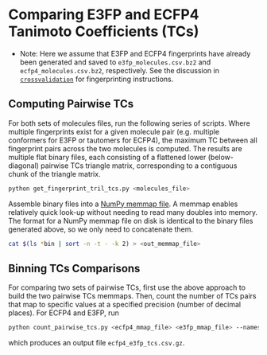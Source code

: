 # Comparing E3FP and ECFP4 Tanimoto Coefficients (TCs)

* Note: Here we assume that E3FP and ECFP4 fingerprints have already
been generated and saved to `e3fp_molecules.csv.bz2` and
`ecfp4_molecules.csv.bz2`, respectively. See the discussion
in [`crossvalidation`](../crossvalidation/sea) for fingerprinting
instructions.

## Computing Pairwise TCs

For both sets of molecules files, run the following series of scripts. Where
multiple fingerprints exist for a given molecule pair (e.g. multiple
conformers for E3FP or tautomers for ECFP4), the maximum TC between all
fingerprint pairs across the two molecules is computed. The results are
multiple flat binary files, each consisting of a flattened lower (below-
diagonal) pairwise TCs triangle matrix, corresponding to a contiguous chunk of
the triangle matrix.

```bash
python get_fingerprint_tril_tcs.py <molecules_file>
```

Assemble binary files into a
[NumPy memmap file](https://docs.scipy.org/doc/numpy/reference/generated/numpy.memmap.html).
A memmap enables relatively quick look-up without needing to read many doubles
into memory. The format for a NumPy memmap file on disk is identical to the binary
files generated above, so we only need to concatenate them.

```bash
cat $(ls *bin | sort -n -t - -k 2) > <out_memmap_file>
```

## Binning TCs Comparisons

For comparing two sets of pairwise TCs, first use the above approach to build
the two pairwise TCs memmaps. Then, count the number of TCs pairs that map to
specific values at a specified precision (number of decimal places). For ECFP4
and E3FP, run

```bash
python count_pairwise_tcs.py <ecfp4_mmap_file> <e3fp_mmap_file> --names ECFP4 E3FP
```
which produces an output file `ecfp4_e3fp_tcs.csv.gz`.
